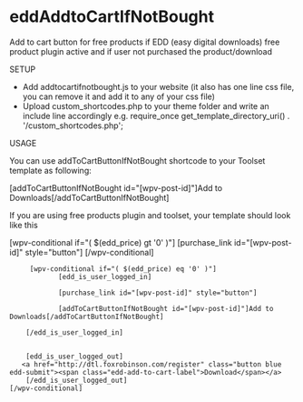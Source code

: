 # eddAddtoCartIfNotBought
Add to cart button for free products if EDD (easy digital downloads) free product plugin active and if user not purchased the product/download

SETUP
- Add addtocartifnotbought.js to your website (it also has one line css file, you can remove it and add it to any of your css file)
- Upload custom_shortcodes.php to your theme folder and write an include line accordingly e.g. 
require_once get_template_directory_uri() . '/custom_shortcodes.php';


USAGE

You can use addToCartButtonIfNotBought shortcode to your Toolset template as following:

 [addToCartButtonIfNotBought id="[wpv-post-id]"]Add to Downloads[/addToCartButtonIfNotBought]
 

If you are using free products plugin and toolset, your template should look like this 

 [wpv-conditional if="( $(edd_price) gt '0' )"]
    [purchase_link id="[wpv-post-id]" style="button"]
        [/wpv-conditional]
        
         [wpv-conditional if="( $(edd_price) eq '0' )"]
                [edd_is_user_logged_in]
        
     			[purchase_link id="[wpv-post-id]" style="button"]
    
                [addToCartButtonIfNotBought id="[wpv-post-id]"]Add to Downloads[/addToCartButtonIfNotBought]

        [/edd_is_user_logged_in]
        
        
        [edd_is_user_logged_out]
       <a href="http://dtl.foxrobinson.com/register" class="button blue edd-submit"><span class="edd-add-to-cart-label">Download</span></a>
        [/edd_is_user_logged_out]
    [/wpv-conditional]

 
